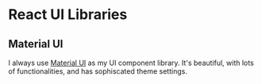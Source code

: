 # React UI Libraries
## Material UI
I always use [Material UI](https://mui.com/) as my UI component library.
It's beautiful, with lots of functionalities, and has sophiscated theme settings.

